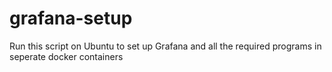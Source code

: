 # grafana-setup
Run this script on Ubuntu to set up Grafana and all the required programs in seperate docker containers 
